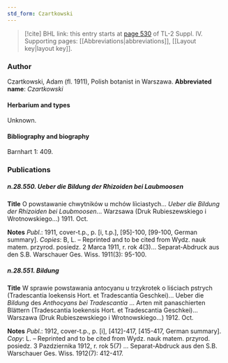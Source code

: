 ```yaml
---
std_form: Czartkowski
---
```


> [!cite] BHL link: this entry starts at [page 530](https://www.biodiversitylibrary.org/page/33266207) of TL-2 Suppl. IV.
> Supporting pages: [[Abbreviations|abbreviations]], [[Layout key|layout key]].

### Author

Czartkowski, Adam (fl. 1911), Polish botanist in Warszawa. 
**Abbreviated name**: *Czartkowski*

#### Herbarium and types

Unknown.

#### Bibliography and biography

Barnhart 1: 409.

### Publications

##### n.28.550. Ueber die Bildung der Rhizoiden bei Laubmoosen

**Title**
O powstawanie chwytników u mchów liìciastych... *Ueber die Bildung der Rhizoiden bei Laubmoosen*... Warzsawa (Druk Rubieszewskiego i Wrotnowskiego...) 1911. Oct.

**Notes**
*Publ*.: 1911, cover-t.p., p. \[i, t.p.\], \[95\]-100, \[99-100, German summary\]. *Copies*: B, L. – Reprinted and to be cited from Wydz. nauk matem. przyrod. posiedz. 2 Marca 1911, r. rok 4(3)... Separat-Abdruck aus den S.B. Warschauer Ges. Wiss. 1911(3): 95-100.

##### n.28.551. Bildung

**Title**
W sprawie powstawania antocyanu u trzykrotek o liściach pstrych (Tradescantia loekensis Hort. et Tradescantia Geschkei)... Ueber die *Bildung* des *Anthocyans bei Tradescantia* ... Arten mit panaschierten Blättern (Tradescantia loekensis Hort. et Tradescantia Geschkei)... Warszawa (Druk Rubieszewskiego i Wrotnowskiego...) 1912. Oct.

**Notes**
*Publ*.: 1912, cover-t.p., p. \[i\], \[412\]-417, \[415-417, German summary\]. *Copy*: L. – Reprinted and to be cited from Wydz. nauk matem. przyrod. posiedz. 3 Pazdziernika 1912, r. rok 5(7) ... Separat-Abdruck aus den S.B. Warschauer Ges. Wiss. 1912(7): 412-417.


